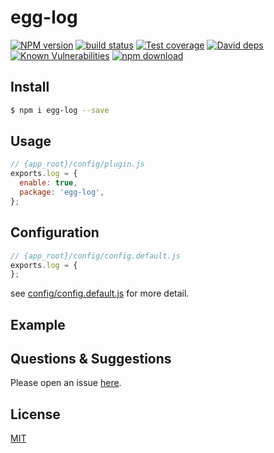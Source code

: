# egg-log

[![NPM version][npm-image]][npm-url]
[![build status][travis-image]][travis-url]
[![Test coverage][codecov-image]][codecov-url]
[![David deps][david-image]][david-url]
[![Known Vulnerabilities][snyk-image]][snyk-url]
[![npm download][download-image]][download-url]

[npm-image]: https://img.shields.io/npm/v/egg-log.svg?style=flat-square
[npm-url]: https://npmjs.org/package/egg-log
[travis-image]: https://img.shields.io/travis/eggjs/egg-log.svg?style=flat-square
[travis-url]: https://travis-ci.org/eggjs/egg-log
[codecov-image]: https://img.shields.io/codecov/c/github/eggjs/egg-log.svg?style=flat-square
[codecov-url]: https://codecov.io/github/eggjs/egg-log?branch=master
[david-image]: https://img.shields.io/david/eggjs/egg-log.svg?style=flat-square
[david-url]: https://david-dm.org/eggjs/egg-log
[snyk-image]: https://snyk.io/test/npm/egg-log/badge.svg?style=flat-square
[snyk-url]: https://snyk.io/test/npm/egg-log
[download-image]: https://img.shields.io/npm/dm/egg-log.svg?style=flat-square
[download-url]: https://npmjs.org/package/egg-log

<!--
Description here.
-->

## Install

```bash
$ npm i egg-log --save
```

## Usage

```js
// {app_root}/config/plugin.js
exports.log = {
  enable: true,
  package: 'egg-log',
};
```

## Configuration

```js
// {app_root}/config/config.default.js
exports.log = {
};
```

see [config/config.default.js](config/config.default.js) for more detail.

## Example

<!-- example here -->

## Questions & Suggestions

Please open an issue [here](https://github.com/eggjs/egg/issues).

## License

[MIT](LICENSE)
